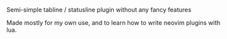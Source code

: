 Semi-simple tabline / statusline plugin without any fancy features

Made mostly for my own use, and to learn how to write
neovim plugins with lua.
